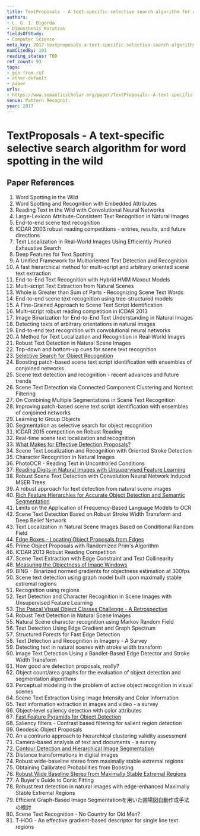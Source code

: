 ```yaml
---
title: TextProposals - A text-specific selective search algorithm for word spotting in the wild
authors:
- L. G. I. Bigorda
- Dimosthenis Karatzas
fieldsOfStudy:
- Computer Science
meta_key: 2017-textproposals-a-text-specific-selective-search-algorithm-for-word-spotting-in-the-wild
numCitedBy: 101
reading_status: TBD
ref_count: 93
tags:
- gen-from-ref
- other-default
- paper
urls:
- https://www.semanticscholar.org/paper/TextProposals:-A-text-specific-selective-search-for-Bigorda-Karatzas/75728ff4279e50258242115017c2c734b55f9602?sort=total-citations
venue: Pattern Recognit.
year: 2017
---
```


# TextProposals - A text-specific selective search algorithm for word spotting in the wild

## Paper References

1. Word Spotting in the Wild
2. Word Spotting and Recognition with Embedded Attributes
3. Reading Text in the Wild with Convolutional Neural Networks
4. Large-Lexicon Attribute-Consistent Text Recognition in Natural Images
5. End-to-end scene text recognition
6. ICDAR 2003 robust reading competitions - entries, results, and future directions
7. Text Localization in Real-World Images Using Efficiently Pruned Exhaustive Search
8. Deep Features for Text Spotting
9. A Unified Framework for Multioriented Text Detection and Recognition
10. A fast hierarchical method for multi-script and arbitrary oriented scene text extraction
11. End-to-End Text Recognition with Hybrid HMM Maxout Models
12. Multi-script Text Extraction from Natural Scenes
13. Whole is Greater than Sum of Parts - Recognizing Scene Text Words
14. End-to-end scene text recognition using tree-structured models
15. A Fine-Grained Approach to Scene Text Script Identification
16. Multi-script robust reading competition in ICDAR 2013
17. Image Binarization for End-to-End Text Understanding in Natural Images
18. Detecting texts of arbitrary orientations in natural images
19. End-to-end text recognition with convolutional neural networks
20. A Method for Text Localization and Recognition in Real-World Images
21. Robust Text Detection in Natural Scene Images
22. Top-down and bottom-up cues for scene text recognition
23. [Selective Search for Object Recognition](2013-selective-search-for-object-recognition)
24. Boosting patch-based scene text script identification with ensembles of conjoined networks
25. Scene text detection and recognition - recent advances and future trends
26. Scene Text Detection via Connected Component Clustering and Nontext Filtering
27. On Combining Multiple Segmentations in Scene Text Recognition
28. Improving patch-based scene text script identification with ensembles of conjoined networks
29. Learning to Group Objects
30. Segmentation as selective search for object recognition
31. ICDAR 2015 competition on Robust Reading
32. Real-time scene text localization and recognition
33. [What Makes for Effective Detection Proposals?](2016-what-makes-for-effective-detection-proposals)
34. Scene Text Localization and Recognition with Oriented Stroke Detection
35. Character Recognition in Natural Images
36. PhotoOCR - Reading Text in Uncontrolled Conditions
37. [Reading Digits in Natural Images with Unsupervised Feature Learning](2011-reading-digits-in-natural-images-with-unsupervised-feature-learning)
38. Robust Scene Text Detection with Convolution Neural Network Induced MSER Trees
39. A robust approach for text detection from natural scene images
40. [Rich Feature Hierarchies for Accurate Object Detection and Semantic Segmentation](2014-rich-feature-hierarchies-for-accurate-object-detection-and-semantic-segmentation)
41. Limits on the Application of Frequency-Based Language Models to OCR
42. Scene Text Detection Based on Robust Stroke Width Transform and Deep Belief Network
43. Text Localization in Natural Scene Images Based on Conditional Random Field
44. [Edge Boxes - Locating Object Proposals from Edges](2014-edge-boxes-locating-object-proposals-from-edges)
45. Prime Object Proposals with Randomized Prim's Algorithm
46. ICDAR 2013 Robust Reading Competition
47. Scene Text Extraction with Edge Constraint and Text Collinearity
48. [Measuring the Objectness of Image Windows](2012-measuring-the-objectness-of-image-windows)
49. BING - Binarized normed gradients for objectness estimation at 300fps
50. Scene text detection using graph model built upon maximally stable extremal regions
51. Recognition using regions
52. Text Detection and Character Recognition in Scene Images with Unsupervised Feature Learning
53. [The Pascal Visual Object Classes Challenge - A Retrospective](2014-the-pascal-visual-object-classes-challenge-a-retrospective)
54. Robust Text Detection in Natural Scene Images
55. Natural Scene character recognition using Markov Random Field
56. Text Detection Using Edge Gradient and Graph Spectrum
57. Structured Forests for Fast Edge Detection
58. Text Detection and Recognition in Imagery - A Survey
59. Detecting text in natural scenes with stroke width transform
60. Image Text Detection Using a Bandlet-Based Edge Detector and Stroke Width Transform
61. How good are detection proposals, really?
62. Object count/area graphs for the evaluation of object detection and segmentation algorithms
63. Perceptual modeling in the problem of active object recognition in visual scenes
64. Scene Text Extraction Using Image Intensity and Color Information
65. Text information extraction in images and video - a survey
66. Object-level saliency detection with color attributes
67. [Fast Feature Pyramids for Object Detection](2014-fast-feature-pyramids-for-object-detection)
68. Saliency filters - Contrast based filtering for salient region detection
69. Geodesic Object Proposals
70. An a contrario approach to hierarchical clustering validity assessment
71. Camera-based analysis of text and documents - a survey
72. [Contour Detection and Hierarchical Image Segmentation](2011-contour-detection-and-hierarchical-image-segmentation)
73. Distance transformations in digital images
74. Robust wide-baseline stereo from maximally stable extremal regions
75. Obtaining Calibrated Probabilities from Boosting
76. [Robust Wide Baseline Stereo from Maximally Stable Extremal Regions](2002-robust-wide-baseline-stereo-from-maximally-stable-extremal-regions)
77. A Buyer's Guide to Conic Fitting
78. Robust text detection in natural images with edge-enhanced Maximally Stable Extremal Regions
79. Efficient Graph-Based Image Segmentationを用いた圃場図自動作成手法の検討
80. Scene Text Recognition - No Country for Old Men?
81. T-HOG - An effective gradient-based descriptor for single line text regions
